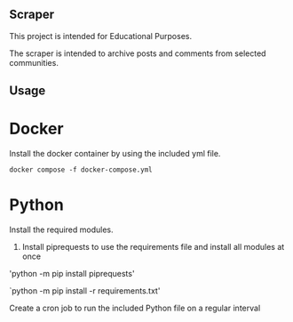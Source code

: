## Scraper

This project is intended for Educational Purposes.

The scraper is intended to archive posts and comments from selected communities. 

## Usage

# Docker

Install the docker container by using the included yml file.

` docker compose -f docker-compose.yml `

# Python

Install the required modules.

1. Install piprequests to use the requirements file and install all modules at once

'python -m pip install piprequests'

`python -m pip install -r requirements.txt'

Create a cron job to run the included Python file on a regular interval
